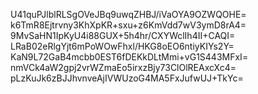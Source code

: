 U41quPJlblRLSgOVeJBq9uwqZHBJ/iVaOYA9OZWQOHE=
k6TmR8Ejtrvny3KhXpKR+sxu+z6KmVdd7wV3ymD8rA4=
9MvSaHN1IpKyU4i88GUX+5h4hr/CXYWclIh4II+CAQI=
LRaB02eRlgYjt6mPoWOwFhxl/HKG8oEO6ntiyKIYs2Y=
KaN9L72GaB4mcbb0EST6fDEKkDLtMmi+vG1S443MFxI=
nmVCk4aW2gpj2vrWZmaEo5irxzBjy73ClOlREAxcXc4=
pLzKuJk6zBJJhvnveAjIVWUzoG4MA5FxJufwUJ+TkYc=
